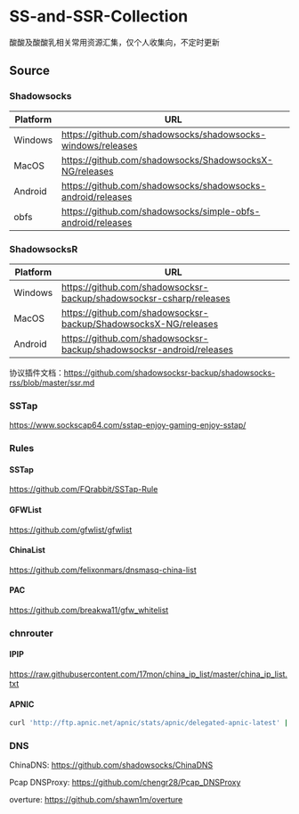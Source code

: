 # SS-and-SSR-Collection
酸酸及酸酸乳相关常用资源汇集，仅个人收集向，不定时更新

## Source
### Shadowsocks
| Platform | URL                                                         |
|----------|-------------------------------------------------------------|
| Windows  | https://github.com/shadowsocks/shadowsocks-windows/releases |
| MacOS    | https://github.com/shadowsocks/ShadowsocksX-NG/releases     |
| Android  | https://github.com/shadowsocks/shadowsocks-android/releases |
| obfs     | https://github.com/shadowsocks/simple-obfs-android/releases |

### ShadowsocksR
| Platform | URL                                                                  |
|----------|----------------------------------------------------------------------|
| Windows  | https://github.com/shadowsocksr-backup/shadowsocksr-csharp/releases  |
| MacOS    | https://github.com/shadowsocksr-backup/ShadowsocksX-NG/releases      |
| Android  | https://github.com/shadowsocksr-backup/shadowsocksr-android/releases |

协议插件文档：https://github.com/shadowsocksr-backup/shadowsocks-rss/blob/master/ssr.md

### SSTap
https://www.sockscap64.com/sstap-enjoy-gaming-enjoy-sstap/

### Rules
#### SSTap
https://github.com/FQrabbit/SSTap-Rule

#### GFWList
https://github.com/gfwlist/gfwlist

#### ChinaList
https://github.com/felixonmars/dnsmasq-china-list

#### PAC
https://github.com/breakwa11/gfw_whitelist

### chnrouter
#### IPIP
https://raw.githubusercontent.com/17mon/china_ip_list/master/china_ip_list.txt

#### APNIC
```bash
curl 'http://ftp.apnic.net/apnic/stats/apnic/delegated-apnic-latest' | grep ipv4 | grep CN | awk -F\| '{ printf("%s/%d\n", $4, 32-log($5)/log(2)) }' > chnroute.txt
```

### DNS
ChinaDNS: https://github.com/shadowsocks/ChinaDNS

Pcap DNSProxy: https://github.com/chengr28/Pcap_DNSProxy

overture: https://github.com/shawn1m/overture

